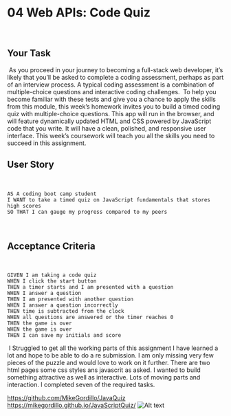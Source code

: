 # 04 Web APIs: Code Quiz
​
## Your Task
​
As you proceed in your journey to becoming a full-stack web developer, it’s likely that you’ll be asked to complete a coding assessment, perhaps as part of an interview process. A typical coding assessment is a combination of multiple-choice questions and interactive coding challenges. 
​
To help you become familiar with these tests and give you a chance to apply the skills from this module, this week’s homework invites you to build a timed coding quiz with multiple-choice questions. This app will run in the browser, and will feature dynamically updated HTML and CSS powered by JavaScript code that you write. It will have a clean, polished, and responsive user interface. This week’s coursework will teach you all the skills you need to succeed in this assignment.
​
​
## User Story
​
```
AS A coding boot camp student
I WANT to take a timed quiz on JavaScript fundamentals that stores high scores
SO THAT I can gauge my progress compared to my peers
```
​
​
## Acceptance Criteria
​
```
GIVEN I am taking a code quiz
WHEN I click the start button
THEN a timer starts and I am presented with a question
WHEN I answer a question
THEN I am presented with another question
WHEN I answer a question incorrectly
THEN time is subtracted from the clock
WHEN all questions are answered or the timer reaches 0
THEN the game is over
WHEN the game is over
THEN I can save my initials and score
```
​
​I Struggled to get all the working parts of this assignment
I have learned a lot and hope to be able to do a re submission.
I am only missing very few pieces of the puzzle and would love to work on it further.
There are two html pages some css styles ans javascrit as asked.
I wanted to build something attractive as well as interactive.
Lots of moving parts and interaction.
I completed seven of the required tasks.

https://github.com/MikeGordillo/JavaQuiz
https://mikegordillo.github.io/JavaScriptQuiz/
![Alt text](https://github.com/MikeGordillo/JavaScriptQuiz/blob/main/2021-01-16%20(2).png)